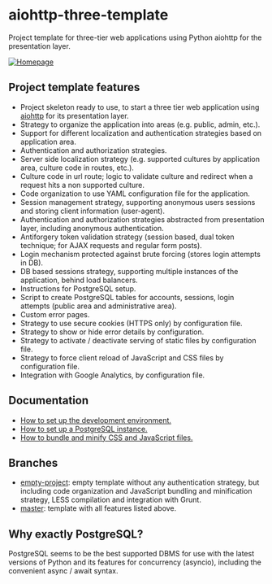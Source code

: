 # aiohttp-three-template
Project template for three-tier web applications using Python aiohttp for the presentation layer.

[![Homepage](https://robertoprevato.github.io/demos/aiohttp-template/homepage.png)](https://robertoprevato.github.io/demos/aiohttp-template/homepage.png)

## Project template features
* Project skeleton ready to use, to start a three tier web application using [aiohttp](http://aiohttp.readthedocs.io/en/stable/web.html) for its presentation layer.
* Strategy to organize the application into areas (e.g. public, admin, etc.).
* Support for different localization and authentication strategies based on application area.
* Authentication and authorization strategies.
* Server side localization strategy (e.g. supported cultures by application area, culture code in routes, etc.).
* Culture code in url route; logic to validate culture and redirect when a request hits a non supported culture.
* Code organization to use YAML configuration file for the application.
* Session management strategy, supporting anonymous users sessions and storing client information (user-agent).
* Authentication and authorization strategies abstracted from presentation layer, including anonymous authentication.
* Antiforgery token validation strategy (session based, dual token technique; for AJAX requests and regular form posts).
* Login mechanism protected against brute forcing (stores login attempts in DB).
* DB based sessions strategy, supporting multiple instances of the application, behind load balancers.
* Instructions for PostgreSQL setup.
* Script to create PostgreSQL tables for accounts, sessions, login attempts (public area and administrative area).
* Custom error pages.
* Strategy to use secure cookies (HTTPS only) by configuration file.
* Strategy to show or hide error details by configuration.
* Strategy to activate / deactivate serving of static files by configuration file.
* Strategy to force client reload of JavaScript and CSS files by configuration file.
* Integration with Google Analytics, by configuration file.

## Documentation

* [How to set up the development environment.](https://github.com/RobertoPrevato/aiohttp-three-template/wiki/Preparing-the-environment)
* [How to set up a PostgreSQL instance.](https://github.com/RobertoPrevato/aiohttp-three-template/wiki/PostgreSQL-setup)
* [How to bundle and minify CSS and JavaScript files.](https://github.com/RobertoPrevato/aiohttp-three-template/wiki/Bundling-and-minification)

## Branches
* [empty-project](https://github.com/RobertoPrevato/aiohttp-three-template/tree/empty-project): empty template without any authentication strategy, but including code organization and JavaScript bundling and minification strategy, LESS compilation and integration with Grunt.
* [master](https://github.com/RobertoPrevato/aiohttp-three-template/tree/master): template with all features listed above.

## Why exactly PostgreSQL?
PostgreSQL seems to be the best supported DBMS for use with the latest versions of Python and its features for concurrency (asyncio), including the convenient async / await syntax.
